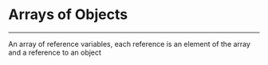 # Arrays of Objects
---
An array of reference variables, each reference is an element of the array and a reference to an object